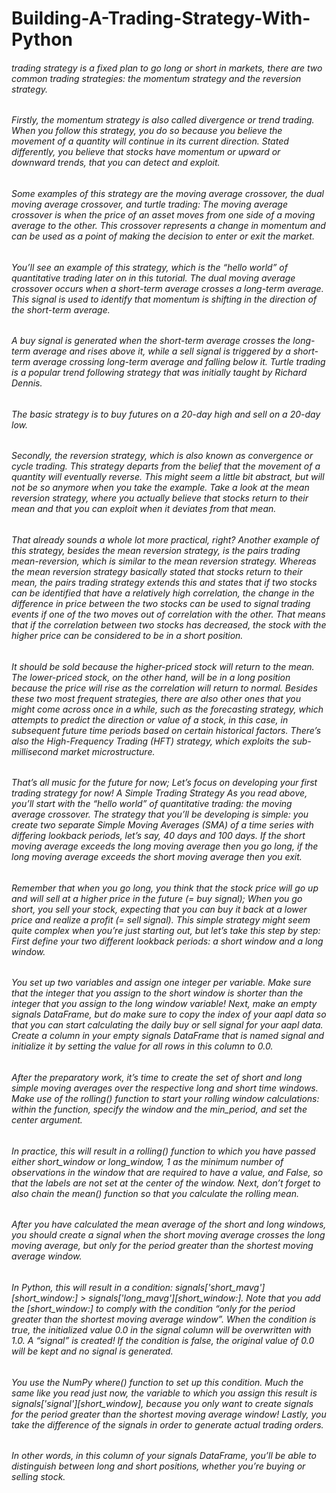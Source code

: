 # Building-A-Trading-Strategy-With-Python
###### trading strategy is a fixed plan to go long or short in markets,  there are two common trading strategies: the momentum strategy and the reversion strategy. 

 ######  Firstly, the momentum strategy is also called divergence or trend trading. When you follow this strategy, you do so because you believe the movement of a quantity will continue in its current direction. Stated differently, you believe that stocks have momentum or upward or downward trends, that you can detect and exploit. 
######     Some examples of this strategy are the moving average crossover, the dual moving average crossover, and turtle trading:  The moving average crossover is when the price of an asset moves from one side of a moving average to the other. This crossover represents a change in momentum and can be used as a point of making the decision to enter or exit the market. 
######    You’ll see an example of this strategy, which is the “hello world” of quantitative trading later on in this tutorial. The dual moving average crossover occurs when a short-term average crosses a long-term average. This signal is used to identify that momentum is shifting in the direction of the short-term average. 
######    A buy signal is generated when the short-term average crosses the long-term average and rises above it, while a sell signal is triggered by a short-term average crossing long-term average and falling below it. Turtle trading is a popular trend following strategy that was initially taught by Richard Dennis. 
######    The basic strategy is to buy futures on a 20-day high and sell on a 20-day low.  
######  Secondly, the reversion strategy, which is also known as convergence or cycle trading. This strategy departs from the belief that the movement of a quantity will eventually reverse. This might seem a little bit abstract, but will not be so anymore when you take the example. Take a look at the mean reversion strategy, where you actually believe that stocks return to their mean and that you can exploit when it deviates from that mean.  
######    That already sounds a whole lot more practical, right?  Another example of this strategy, besides the mean reversion strategy, is the pairs trading mean-reversion, which is similar to the mean reversion strategy. Whereas the mean reversion strategy basically stated that stocks return to their mean, the pairs trading strategy extends this and states that if two stocks can be identified that have a relatively high correlation, the change in the difference in price between the two stocks can be used to signal trading events if one of the two moves out of correlation with the other. That means that if the correlation between two stocks has decreased, the stock with the higher price can be considered to be in a short position. 
######    It should be sold because the higher-priced stock will return to the mean. The lower-priced stock, on the other hand, will be in a long position because the price will rise as the correlation will return to normal.  Besides these two most frequent strategies, there are also other ones that you might come across once in a while, such as the forecasting strategy, which attempts to predict the direction or value of a stock, in this case, in subsequent future time periods based on certain historical factors. There’s also the High-Frequency Trading (HFT) strategy, which exploits the sub-millisecond market microstructure.  
######    That’s all music for the future for now; Let’s focus on developing your first trading strategy for now!  A Simple Trading Strategy As you read above, you’ll start with the “hello world” of quantitative trading: the moving average crossover. The strategy that you’ll be developing is simple: you create two separate Simple Moving Averages (SMA) of a time series with differing lookback periods, let’s say, 40 days and 100 days. If the short moving average exceeds the long moving average then you go long, if the long moving average exceeds the short moving average then you exit.  
######    Remember that when you go long, you think that the stock price will go up and will sell at a higher price in the future (= buy signal); When you go short, you sell your stock, expecting that you can buy it back at a lower price and realize a profit (= sell signal).  This simple strategy might seem quite complex when you’re just starting out, but let’s take this step by step:  First define your two different lookback periods: a short window and a long window. 
######    You set up two variables and assign one integer per variable. Make sure that the integer that you assign to the short window is shorter than the integer that you assign to the long window variable! Next, make an empty signals DataFrame, but do make sure to copy the index of your aapl data so that you can start calculating the daily buy or sell signal for your aapl data. Create a column in your empty signals DataFrame that is named signal and initialize it by setting the value for all rows in this column to 0.0. 
######    After the preparatory work, it’s time to create the set of short and long simple moving averages over the respective long and short time windows. Make use of the rolling() function to start your rolling window calculations: within the function, specify the window and the min_period, and set the center argument. 
######    In practice, this will result in a rolling() function to which you have passed either short_window or long_window, 1 as the minimum number of observations in the window that are required to have a value, and False, so that the labels are not set at the center of the window. Next, don’t forget to also chain the mean() function so that you calculate the rolling mean.
######    After you have calculated the mean average of the short and long windows, you should create a signal when the short moving average crosses the long moving average, but only for the period greater than the shortest moving average window. 
######   In Python, this will result in a condition: signals['short_mavg'][short_window:] > signals['long_mavg'][short_window:]. Note that you add the [short_window:] to comply with the condition “only for the period greater than the shortest moving average window”. When the condition is true, the initialized value 0.0 in the signal column will be overwritten with 1.0. A “signal” is created! If the condition is false, the original value of 0.0 will be kept and no signal is generated. 
######   You use the NumPy where() function to set up this condition. Much the same like you read just now, the variable to which you assign this result is signals['signal'][short_window], because you only want to create signals for the period greater than the shortest moving average window! Lastly, you take the difference of the signals in order to generate actual trading orders. 
######   In other words, in this column of your signals DataFrame, you’ll be able to distinguish between long and short positions, whether you’re buying or selling stock.
